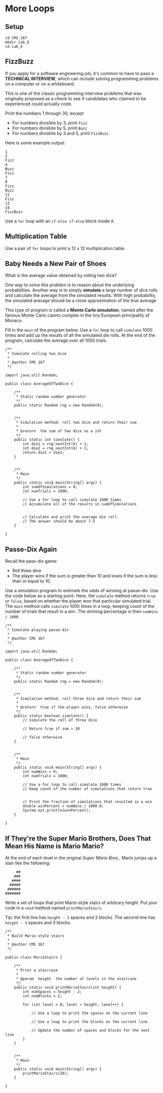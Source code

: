 # More Loops

## Setup

```
cd CMS_167
mkdir Lab_6
cd Lab_6
```

## FizzBuzz

If you apply for a software engineering job, it's common to have to pass a **TECHNICAL INTERVIEW**, which can include solving programming
problems on a computer or on a whiteboard.

This is one of the classic programming interview problems that was originally proposed as a check to see if candidates who claimed to be
experienced could actually code.

Print the numbers 1 through 30, except

- For numbers divisible by 3, print `Fizz`
- For numbers divisbile by 5, print `Buzz`
- For numbers divisbile by 3 and 5, print `FizzBuzz`

Here is some example output:

```
1
2
Fizz
4
Buzz
Fizz
7
8
Fizz
Buzz
11
Fizz
13
14
FizzBuzz
```

Use a `for` loop with an `if-else if-else` block inside it.

## Multiplication Table

Use a pair of `for` loops to print a 12 x 12 multiplication table.

## Baby Needs a New Pair of Shoes

What is the average value obtained by rolling two dice?

One way to solve this problem is to reason about the underlying probabilities. Another way is to simply **simulate** a large number
of dice rolls and calculate the average from the simulated results. With high probability, the simulated average should be a close
approximation of the true average.

This type of program is called a **Monte Carlo simulation**, named after the famous Monte Carlo casino complex in the tiny
European principality of Monaco.

Fill in the `main` of the program below. Use a `for` loop to call `simulate` 1000 times and add up the results of all the simulated
die rolls. At the end of the program, calculate the average over all 1000 trials.

```
/**
 * Simulate rolling two dice
 *
 * @author CMS 167
 */
 
import java.util.Random;
 
public class AverageOfTwoDice {

    /**
     * Static random number generator
     */
    public static Random rng = new Random(0);


    /**
     * Simulation method: roll two dice and return their sum
     *
     * @return  the sum of two dice as a int
     */
    public static int simulate() {
        int die1 = rng.nextInt(6) + 1;
        int die2 = rng.nextInt(6) + 1;
        return die1 + die2;
    }
    
    
    /**
     * Main
     */
    public static void main(String[] args) {
        int sumOfSimulations = 0;
        int numTrials = 1000;
    
        // Use a for loop to call simulate 1000 times
        // Accumulate all of the results in sumOfSimulations

       
        // Calculate and print the average die roll
        // The answer should be about 7.5
    }

}
```


## Passe-Dix Again

Recall the pass-dix game:

- Roll three dice
- The player wins if the sum is greater than 10 and loses if the sum is less than or equal to 10.

Use a simulation program to estimate the odds of winning at passe-dix. Use the code below as a starting point. Here, the `simulate`
method returns `true` or `false`, based on whether the player won that particular simulated trial. The `main` method calls `simulate`
1000 times in a loop, keeping count of the number of trials that result in a win. The winning percentage is then `numWins / 1000`.

```
/**
 * Simulate playing passe-dix
 *
 * @author CMS 167
 */
 
import java.util.Random;
 
public class AverageOfTwoDice {

    /**
     * Static random number generator
     */
    public static Random rng = new Random(0);


    /**
     * Simulation method: roll three dice and return their sum
     *
     * @return  true if the player wins, false otherwise
     */
    public static boolean simulate() {
        // Simulate the roll of three dice
        
        // Return true if sum > 10
        
        // false otherwise
    }
    
    
    /**
     * Main
     */
    public static void main(String[] args) {
        int numWins = 0;
        int numTrials = 1000;
    
        // Use a for loop to call simulate 1000 times
        // Keep count of the number of simulations that return true

       
        // Print the fraction of simulations that resulted in a win
        double winPercent = numWins / 1000.0;
        System.out.println(winPercent);
    }

}
```

## If They're the Super Mario Brothers, Does That Mean His Name is Mario Mario?

At the end of each level in the original *Super Mario Bros.*, Mario jumps up a stair like the following:

```
     ##
    ###
   ####
  #####
 ######
#######
```

Write a set of loops that print Mario-style stairs of arbitrary height. Put your code in a `void` method named `printMarioStairs`.

Tip: the first line has `height - 2` spaces and 2 blocks. The second line has `height - 3` spaces and 3 blocks.

```
/**
 * Build Mario-style stairs
 *
 * @author CMS 167
 */
 
public class MarioStairs {

    /**
     * Print a staircase
     *
     * @param  height  the number of levels in the staircase
     */
    public static void printMarioStairs(int height) {
        int numSpaces = height - 2;
        int numBlocks = 2;

        for (int level = 0; level < height; level++) {

            // Use a loop to print the spaces on the current line
    
            // Use a loop to print the blocks on the current line
    
            // Update the number of spaces and blocks for the next line
        }
    }
    
    
    /**
     * Main
     */
    public static void main(String[] args) {
        printMarioStairs(20);
    }

}
```
